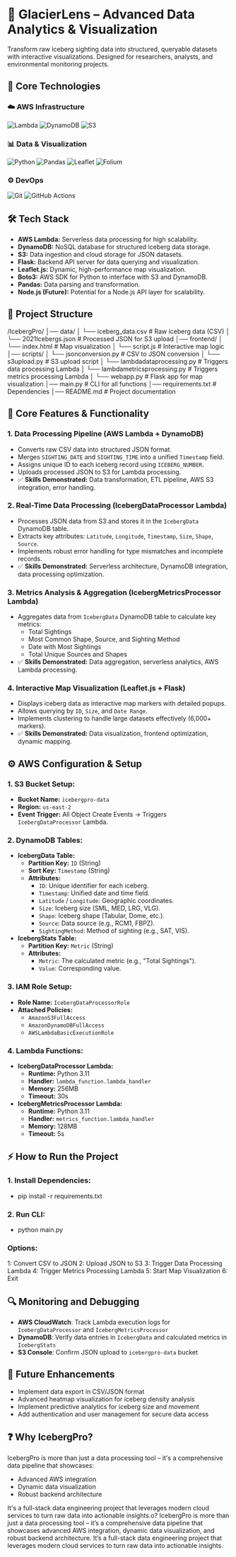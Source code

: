 # 🧊 GlacierLens – Advanced Data Analytics & Visualization

Transform raw iceberg sighting data into structured, queryable datasets with interactive visualizations. Designed for researchers, analysts, and environmental monitoring projects.

## 🚀 Core Technologies

### ☁️ AWS Infrastructure
![Lambda](https://img.shields.io/badge/AWS_Lambda-FF9900?style=for-the-badge&logo=awslambda&logoColor=white)
![DynamoDB](https://img.shields.io/badge/Amazon_DynamoDB-4053D6?style=for-the-badge&logo=amazondynamodb&logoColor=white)
![S3](https://img.shields.io/badge/Amazon_S3-569A31?style=for-the-badge&logo=amazons3&logoColor=white)

### 📊 Data & Visualization
![Python](https://img.shields.io/badge/Python-3776AB?style=for-the-badge&logo=python&logoColor=white)
![Pandas](https://img.shields.io/badge/Pandas-150458?style=for-the-badge&logo=pandas&logoColor=white)
![Leaflet](https://img.shields.io/badge/Leaflet-199900?style=for-the-badge&logo=leaflet&logoColor=white)
![Folium](https://img.shields.io/badge/Folium-77B829?style=for-the-badge&logo=folium&logoColor=white)

### ⚙️ DevOps
![Git](https://img.shields.io/badge/Git-F05032?style=for-the-badge&logo=git&logoColor=white)
![GitHub Actions](https://img.shields.io/badge/GitHub_Actions-2088FF?style=for-the-badge&logo=githubactions&logoColor=white)

## 🛠️ Tech Stack

* **AWS Lambda:** Serverless data processing for high scalability.
* **DynamoDB:** NoSQL database for structured iceberg data storage.
* **S3:** Data ingestion and cloud storage for JSON datasets.
* **Flask:** Backend API server for data querying and visualization.
* **Leaflet.js:** Dynamic, high-performance map visualization.
* **Boto3:** AWS SDK for Python to interface with S3 and DynamoDB.
* **Pandas:** Data parsing and transformation.
* **Node.js (Future):** Potential for a Node.js API layer for scalability.

## 📂 Project Structure

/IcebergPro/
│── data/
│   └── iceberg_data.csv           # Raw iceberg data (CSV)
│   └── 2021Icebergs.json          # Processed JSON for S3 upload
│── frontend/
│   └── index.html                 # Map visualization
│   └── script.js                  # Interactive map logic
│── scripts/
│   └── jsonconversion.py          # CSV to JSON conversion
│   └── s3upload.py                # S3 upload script
│   └── lambdadataprocessing.py    # Triggers data processing Lambda
│   └── lambdametricsprocessing.py # Triggers metrics processing Lambda
│   └── webapp.py                  # Flask app for map visualization
│── main.py                        # CLI for all functions
│── requirements.txt               # Dependencies
│── README.md                      # Project documentation

## 🚀 Core Features & Functionality

### 1. Data Processing Pipeline (AWS Lambda + DynamoDB)

* Converts raw CSV data into structured JSON format.
* Merges `SIGHTING_DATE` and `SIGHTING_TIME` into a unified `Timestamp` field.
* Assigns unique ID to each iceberg record using `ICEBERG_NUMBER`.
* Uploads processed JSON to S3 for Lambda processing.
* ✅ **Skills Demonstrated:** Data transformation, ETL pipeline, AWS S3 integration, error handling.

### 2. Real-Time Data Processing (IcebergDataProcessor Lambda)

* Processes JSON data from S3 and stores it in the `IcebergData` DynamoDB table.
* Extracts key attributes: `Latitude`, `Longitude`, `Timestamp`, `Size`, `Shape`, `Source`.
* Implements robust error handling for type mismatches and incomplete records.
* ✅ **Skills Demonstrated:** Serverless architecture, DynamoDB integration, data processing optimization.

### 3. Metrics Analysis & Aggregation (IcebergMetricsProcessor Lambda)

* Aggregates data from `IcebergData` DynamoDB table to calculate key metrics:
    * Total Sightings
    * Most Common Shape, Source, and Sighting Method
    * Date with Most Sightings
    * Total Unique Sources and Shapes
* ✅ **Skills Demonstrated:** Data aggregation, serverless analytics, AWS Lambda processing.

### 4. Interactive Map Visualization (Leaflet.js + Flask)

* Displays iceberg data as interactive map markers with detailed popups.
* Allows querying by `ID`, `Size`, and `Date Range`.
* Implements clustering to handle large datasets effectively (6,000+ markers).
* ✅ **Skills Demonstrated:** Data visualization, frontend optimization, dynamic mapping.

## ⚙️ AWS Configuration & Setup

### 1. S3 Bucket Setup:

* **Bucket Name:** `icebergpro-data`
* **Region:** `us-east-2`
* **Event Trigger:** All Object Create Events → Triggers `IcebergDataProcessor` Lambda.

### 2. DynamoDB Tables:

* **IcebergData Table:**
    * **Partition Key:** `ID` (String)
    * **Sort Key:** `Timestamp` (String)
    * **Attributes:**
        * `ID`: Unique identifier for each iceberg.
        * `Timestamp`: Unified date and time field.
        * `Latitude` / `Longitude`: Geographic coordinates.
        * `Size`: Iceberg size (SML, MED, LRG, VLG).
        * `Shape`: Iceberg shape (Tabular, Dome, etc.).
        * `Source`: Data source (e.g., RCM1, FBPZ).
        * `SightingMethod`: Method of sighting (e.g., SAT, VIS).
* **IcebergStats Table:**
    * **Partition Key:** `Metric` (String)
    * **Attributes:**
        * `Metric`: The calculated metric (e.g., "Total Sightings").
        * `Value`: Corresponding value.

### 3. IAM Role Setup:

* **Role Name:** `IcebergDataProcessorRole`
* **Attached Policies:**
    * `AmazonS3FullAccess`
    * `AmazonDynamoDBFullAccess`
    * `AWSLambdaBasicExecutionRole`

### 4. Lambda Functions:

* **IcebergDataProcessor Lambda:**
    * **Runtime:** Python 3.11
    * **Handler:** `lambda_function.lambda_handler`
    * **Memory:** 256MB
    * **Timeout:** 30s
* **IcebergMetricsProcessor Lambda:**
    * **Runtime:** Python 3.11
    * **Handler:** `metrics_function.lambda_handler`
    * **Memory:** 128MB
    * **Timeout:** 5s

## ⚡ How to Run the Project

### 1. Install Dependencies:
* pip install -r requirements.txt
### 2. Run CLI:
* python main.py

### Options:
1: Convert CSV to JSON
2: Upload JSON to S3
3: Trigger Data Processing Lambda
4: Trigger Metrics Processing Lambda
5: Start Map Visualization
6: Exit

## 🔍 Monitoring and Debugging

- **AWS CloudWatch**: Track Lambda execution logs for `IcebergDataProcessor` and `IcebergMetricsProcessor`
- **DynamoDB**: Verify data entries in `IcebergData` and calculated metrics in `IcebergStats`
- **S3 Console**: Confirm JSON upload to `icebergpro-data` bucket

## 🚀 Future Enhancements

- Implement data export in CSV/JSON format
- Advanced heatmap visualization for iceberg density analysis
- Implement predictive analytics for iceberg size and movement
- Add authentication and user management for secure data access

## ❓ Why IcebergPro?

IcebergPro is more than just a data processing tool – it's a comprehensive data pipeline that showcases:
- Advanced AWS integration
- Dynamic data visualization
- Robust backend architecture

It's a full-stack data engineering project that leverages modern cloud services to turn raw data into actionable insights.o?
IcebergPro is more than just a data processing tool – it’s a comprehensive data pipeline that showcases advanced AWS integration, dynamic data visualization, and robust backend architecture. It’s a full-stack data engineering project that leverages modern cloud services to turn raw data into actionable insights.